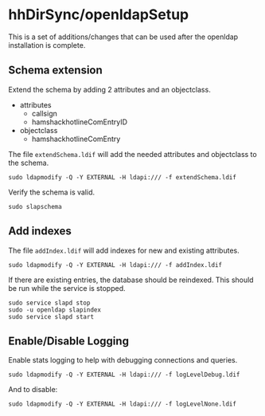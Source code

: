 # hhDirSync/openldapSetup

This is a set of additions/changes that can be used after the openldap installation is complete.

## Schema extension

Extend the schema by adding 2 attributes and an objectclass.
* attributes
    * callsign
    * hamshackhotlineComEntryID
* objectclass
    * hamshackhotlineComEntry

The file `extendSchema.ldif` will add the needed attributes and objectclass to the schema.
```
sudo ldapmodify -Q -Y EXTERNAL -H ldapi:/// -f extendSchema.ldif
```

Verify the schema is valid.
```
sudo slapschema
```

## Add indexes

The file `addIndex.ldif` will add indexes for new and existing attributes. 
```
sudo ldapmodify -Q -Y EXTERNAL -H ldapi:/// -f addIndex.ldif
```

If there are existing entries, the database should be reindexed. This should be run while the service is stopped.
```
sudo service slapd stop
sudo -u openldap slapindex
sudo service slapd start
```

## Enable/Disable Logging

Enable stats logging to help with debugging connections and queries. 
```
sudo ldapmodify -Q -Y EXTERNAL -H ldapi:/// -f logLevelDebug.ldif
```

And to disable:
```
sudo ldapmodify -Q -Y EXTERNAL -H ldapi:/// -f logLevelNone.ldif
```